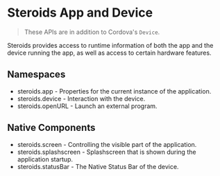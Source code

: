Steroids&nbsp;App&nbsp;and&nbsp;Device
===============================

  > These APIs are in addition to Cordova's `Device`.

Steroids provides access to runtime information of both the app and the device running the app, as well as access to certain hardware features.

Namespaces
----------

- steroids.app - Properties for the current instance of the application.
- steroids.device - Interaction with the device.
- steroids.openURL - Launch an external program.


Native Components
-----------------

- steroids.screen - Controlling the visible part of the application.
- steroids.splashscreen - Splashscreen that is shown during the application startup.
- steroids.statusBar - The Native Status Bar of the device.
